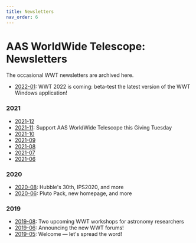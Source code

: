 ```yaml
---
title: Newsletters
nav_order: 6
---
```


# AAS WorldWide Telescope: Newsletters

The occasional WWT newsletters are archived here.

- [2022-01](./2022-01/): WWT 2022 is coming: beta-test the latest version of the
  WWT Windows application!

### 2021

- [2021-12](./2021-12/)
- [2021-11](./2021-11/): Support AAS WorldWide Telescope this Giving Tuesday
- [2021-10](./2021-10/)
- [2021-09](./2021-09/)
- [2021-08](./2021-08/)
- [2021-07](./2021-07/)
- [2021-06](./2021-06/)

### 2020

- [2020-08](./2020-08/): Hubble's 30th, IPS2020, and more
- [2020-06](./2020-06/): Pluto Pack, new homepage, and more

### 2019

- [2019-08](./2019-08/): Two upcoming WWT workshops for astronomy researchers
- [2019-06](./2019-06/): Announcing the new WWT forums!
- [2019-05](./2019-05/): Welcome — let's spread the word!
